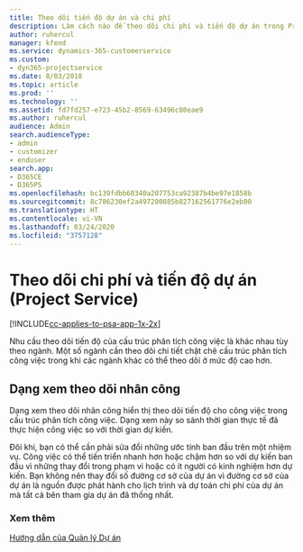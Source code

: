 ```yaml
---
title: Theo dõi tiến độ dự án và chi phí
description: Làm cách nào để theo dõi chi phí và tiến độ dự án trong Project Service
author: ruhercul
manager: kfend
ms.service: dynamics-365-customerservice
ms.custom:
- dyn365-projectservice
ms.date: 8/03/2018
ms.topic: article
ms.prod: ''
ms.technology: ''
ms.assetid: fd7fd257-e723-45b2-8569-63496c80eae9
ms.author: ruhercul
audience: Admin
search.audienceType:
- admin
- customizer
- enduser
search.app:
- D365CE
- D365PS
ms.openlocfilehash: bc139fdbb60340a207753ca92387b4be97e1858b
ms.sourcegitcommit: 8c786230ef2a497280885b827162561776e2eb00
ms.translationtype: HT
ms.contentlocale: vi-VN
ms.lasthandoff: 03/24/2020
ms.locfileid: "3757128"
---
```

# <a name="track-project-progress-and-cost-project-service"></a>Theo dõi chi phí và tiến độ dự án (Project Service)

[!INCLUDE[cc-applies-to-psa-app-1x-2x](../includes/cc-applies-to-psa-app-1x-2x.md)]

Nhu cầu theo dõi tiến độ của cấu trúc phân tích công việc là khác nhau tùy theo ngành. Một số ngành cần theo dõi chi tiết chặt chẽ cấu trúc phân tích công việc trong khi các ngành khác có thể theo dõi ở mức độ cao hơn.  
  
## <a name="effort-tracking-view"></a>Dạng xem theo dõi nhân công  
Dạng xem theo dõi nhân công hiển thị theo dõi tiến độ cho công việc trong cấu trúc phân tích công việc. Dạng xem này so sánh thời gian thực tế đã thực hiện công việc so với thời gian dự kiến.  
  
Đôi khi, bạn có thể cần phải sửa đổi những ước tính ban đầu trên một nhiệm vụ. Công việc có thể tiến triển nhanh hơn hoặc chậm hơn so với dự kiến ban đầu vì những thay đổi trong phạm vi hoặc có ít người có kinh nghiệm hơn dự kiến. Bạn không nên thay đổi số đường cơ sở của dự án vì đường cơ sở của dự án là nguồn được phát hành cho lịch trình và dự toán chi phí của dự án mà tất cả bên tham gia dự án đã thống nhất.  
  
### <a name="see-also"></a>Xem thêm  
 [Hướng dẫn của Quản lý Dự án](../project-service/project-manager-guide.md)
